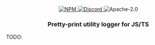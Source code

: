 <div align="center">
    <a href="https://www.npmjs.com/package/@tnotifier/logger" target="_blank">
        <img src="https://img.shields.io/npm/v/@tnotifier/logger?style=flat-square" alt="NPM" />
    </a>
    <a href="https://discord.gg/XMrHXtN" target="_blank">
        <img src="https://img.shields.io/discord/123906549860139008?color=7289DA&label=discord&logo=discord&logoColor=FFFFFF&style=flat-square" alt="Discord" />
    </a>
    <img src="https://img.shields.io/npm/l/@tnotifier/logger?style=flat-square" alt="Apache-2.0" />
    <h3>Pretty-print utility logger for JS/TS</h3>
</div>

TODO:
